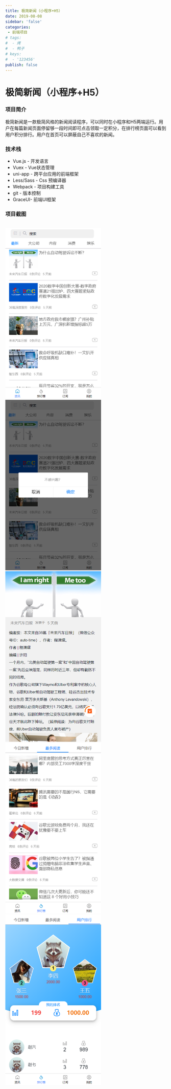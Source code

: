 ```yaml
---
title: 极简新闻（小程序+H5）
date: 2019-08-08
sidebar: 'false'
categories:
 - 前端项目
# tags:
#  - 烤
#  - 鸭子
# keys:
#  - '123456'
publish: false
---
```

# 极简新闻（小程序+H5）
### 项目简介
极简新闻是一款极简风格的新闻阅读程序，可以同时在小程序和H5两端运行。用户在每篇新闻页面停留够一段时间即可点击领取一定积分，在排行榜页面可以看到用户积分排行。用户在首页可以屏蔽自己不喜欢的新闻。

### 技术栈
+ Vue.js - 开发语言
+ Vuex - Vue状态管理
+ uni-app - 跨平台应用的前端框架
+ Less/Sass - Css 预编译器
+ Webpack - 项目构建工具
+ git - 版本控制
+ GraceUI- 前端UI框架



### 项目截图
<br>
<img class="zoom"  src="./1.png" width="300px">
<img class="zoom"  src="./2.png" width="300px">
<img class="zoom"  src="./5.png" width="300px">
<img class="zoom"  src="./3.png" width="300px">
<img class="zoom"  src="./4.png" width="300px">
<Vssue  />